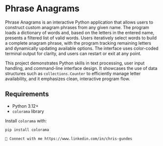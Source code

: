 # Phrase Anagrams

Phrase Anagrams is an interactive Python application that allows users to construct custom anagram phrases from any given name. The program loads a dictionary of words and, based on the letters in the entered name, presents a filtered list of valid words. Users iteratively select words to build a complete anagram phrase, with the program tracking remaining letters and dynamically updating available options. The interface uses color-coded terminal output for clarity, and users can restart or exit at any point.

This project demonstrates Python skills in text processing, user input handling, and command-line interface design. It showcases the use of data structures such as `collections.Counter` to efficiently manage letter availability, and it emphasizes clean, interactive program flow.

## Requirements

- Python 3.12+
- `colorama` library

Install `colorama` with:

```bash
pip install colorama

🔗 Connect with me https://www.linkedin.com/in/chris-gundes
